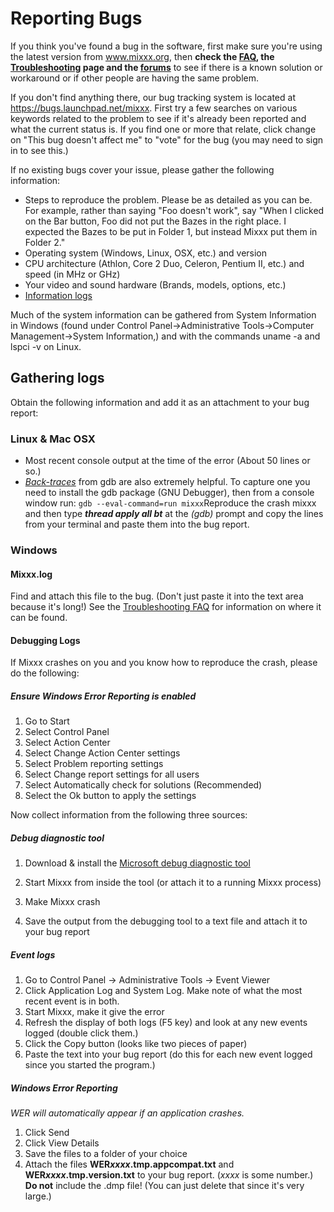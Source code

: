 # Reporting Bugs

If you think you've found a bug in the software, first make sure you're
using the latest version from www.mixxx.org, then **check the
[FAQ](FAQ), the [Troubleshooting](Troubleshooting) page and the
[forums](http://mixxx.org/forums)** to see if there is a known solution
or workaround or if other people are having the same problem.

If you don't find anything there, our bug tracking system is located at
<https://bugs.launchpad.net/mixxx>. First try a few searches on various
keywords related to the problem to see if it's already been reported and
what the current status is. If you find one or more that relate, click
change on "This bug doesn't affect me" to "vote" for the bug (you may
need to sign in to see this.)

If no existing bugs cover your issue, please gather the following
information:

  - Steps to reproduce the problem. Please be as detailed as you can be.
    For example, rather than saying "Foo doesn't work", say "When I
    clicked on the Bar button, Foo did not put the Bazes in the right
    place. I expected the Bazes to be put in Folder 1, but instead Mixxx
    put them in Folder 2."
  - Operating system (Windows, Linux, OSX, etc.) and version
  - CPU architecture (Athlon, Core 2 Duo, Celeron, Pentium II, etc.) and
    speed (in MHz or GHz)
  - Your video and sound hardware (Brands, models, options, etc.)
  - [Information logs](reporting_bugs#gathering_logs)

Much of the system information can be gathered from System Information
in Windows (found under Control Panel-\>Administrative Tools-\>Computer
Management-\>System Information,) and with the commands uname -a and
lspci -v on Linux.

## Gathering logs

Obtain the following information and add it as an attachment to your bug
report:

### Linux & Mac OSX

  - Most recent console output at the time of the error (About 50 lines
    or so.)
  - *[Back-traces](creating_backtraces)* from gdb are also extremely
    helpful. To capture one you need to install the gdb package (GNU
    Debugger), then from a console window run: `gdb --eval-command=run
    mixxx`Reproduce the crash mixxx and then type ***thread apply all
    bt*** at the *(gdb)* prompt and copy the lines from your terminal
    and paste them into the bug report.

### Windows

#### Mixxx.log

Find and attach this file to the bug. (Don't just paste it into the text
area because it's long\!) See the [Troubleshooting
FAQ](troubleshooting#where_is_the_mixxxlog_file) for information on
where it can be found.

#### Debugging Logs

If Mixxx crashes on you and you know how to reproduce the crash, please
do the following:

##### Ensure Windows Error Reporting is enabled

1.  Go to Start
2.  Select Control Panel
3.  Select Action Center
4.  Select Change Action Center settings
5.  Select Problem reporting settings
6.  Select Change report settings for all users
7.  Select Automatically check for solutions (Recommended)
8.  Select the Ok button to apply the settings

Now collect information from the following three sources:

##### Debug diagnostic tool

1.  Download & install the [Microsoft debug diagnostic
    tool](http://www.microsoft.com/en-us/search/DownloadResults.aspx?q=Microsoft+debug+diagnostic+tool&sortby=-availabledate)
    
2.  Start Mixxx from inside the tool (or attach it to a running Mixxx
    process)
3.  Make Mixxx crash
4.  Save the output from the debugging tool to a text file and attach it
    to your bug report

##### Event logs

1.  Go to Control Panel -\> Administrative Tools -\> Event Viewer
2.  Click Application Log and System Log. Make note of what the most
    recent event is in both.
3.  Start Mixxx, make it give the error
4.  Refresh the display of both logs (F5 key) and look at any new events
    logged (double click them.)
5.  Click the Copy button (looks like two pieces of paper)
6.  Paste the text into your bug report (do this for each new event
    logged since you started the program.)

##### Windows Error Reporting

*WER will automatically appear if an application crashes.*

1.  Click Send
2.  Click View Details
3.  Save the files to a folder of your choice
4.  Attach the files **WER*xxxx*.tmp.appcompat.txt** and
    **WER*xxxx*.tmp.version.txt** to your bug report. (*xxxx* is some
    number.) **Do not** include the .dmp file\! (You can just delete
    that since it's very large.)
